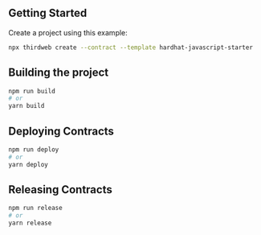 ## Getting Started

Create a project using this example:

```bash
npx thirdweb create --contract --template hardhat-javascript-starter
```



## Building the project



```bash
npm run build
# or
yarn build
```



## Deploying Contracts



```bash
npm run deploy
# or
yarn deploy
```

## Releasing Contracts



```bash
npm run release
# or
yarn release
```


